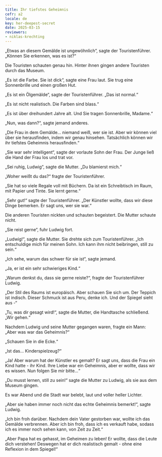 ```yaml
---
title: Ihr tiefstes Geheimnis
cefr: a2
locale: de
key: her-deepest-secret
date: 2025-03-15
reviewers:
- niklas-krechting
---
```


„Etwas an diesem Gemälde ist ungewöhnlich“, sagte der Touristenführer. „Können Sie erkennen, was es ist?“

Die Touristen schauten genau hin. Hinter ihnen gingen andere Touristen durch das Museum.

„Es ist die Farbe. Sie ist dick“, sagte eine Frau laut. Sie trug eine Sonnenbrille und einen großen Hut.

„Es ist ein Ölgemälde“, sagte der Touristenführer. „Das ist normal.“

„Es ist nicht realistisch. Die Farben sind blass.“

„Es ist über dreihundert Jahre alt. Und Sie tragen Sonnenbrille, Madame.“

„Nun, was dann?“, sagte jemand anderes.

„Die Frau in dem Gemälde... niemand weiß, wer sie ist. Aber wir können viel über sie herausfinden, indem wir genau hinsehen. Tatsächlich können wir ihr tiefstes Geheimnis herausfinden.“

„Sie war sehr intelligent“, sagte der vorlaute Sohn der Frau. Der Junge ließ die Hand der Frau los und trat vor.

„Sei ruhig, Ludwig“, sagte die Mutter. „Du blamierst mich.“

„Woher weißt du das?“ fragte der Touristenführer.

„Sie hat so viele Regale voll mit Büchern. Da ist ein Schreibtisch im Raum, mit Papier und Tinte. Sie lernt gerne.“

„Sehr gut!“ sagte der Touristenführer. „Der Künstler wollte, dass wir diese Dinge bemerken. Er sagt uns, wer sie war.“

Die anderen Touristen nickten und schauten begeistert. Die Mutter schaute nicht.

„Sie reist gerne“, fuhr Ludwig fort.

„Ludwig!“, sagte die Mutter. Sie drehte sich zum Touristenführer. „Ich entschuldige mich für meinen Sohn. Ich kann ihm nicht beibringen, still zu sein.“

„Ich sehe, warum das schwer für sie ist“, sagte jemand.

„Ja, er ist ein sehr schwieriges Kind.“

„Warum denkst du, dass sie gerne reiste?“, fragte der Touristenführer Ludwig.

„Der Stil des Raums ist europäisch. Aber schauen Sie sich um. Der Teppich ist indisch. Dieser Schmuck ist aus Peru, denke ich. Und der Spiegel sieht aus -“

„Tu, was dir gesagt wird!“, sagte die Mutter, die Handtasche schließend. „Wir gehen.“

Nachdem Ludwig und seine Mutter gegangen waren, fragte ein Mann: „Aber was war das Geheimnis?“

„Schauen Sie in die Ecke.“

„Ist das... Kinderspielzeug?“

„Ja! Aber warum hat der Künstler es gemalt? Er sagt uns, dass die Frau ein Kind hatte - ihr Kind. Ihre Liebe war ein Geheimnis, aber er wollte, dass wir es wissen. Nun folgen Sie mir bitte...“

„Du musst lernen, still zu sein!“ sagte die Mutter zu Ludwig, als sie aus dem Museum gingen.

Es war Abend und die Stadt war belebt, laut und voller heller Lichter.

„Aber sie haben immer noch nicht das echte Geheimnis bemerkt!“, sagte Ludwig.

„Ich bin froh darüber. Nachdem dein Vater gestorben war, wollte ich das Gemälde verbrennen. Aber ich bin froh, dass ich es verkauft habe, sodass ich es immer noch sehen kann, von Zeit zu Zeit.“

„Aber Papa hat es gehasst, im Geheimen zu leben! Er wollte, dass die Leute dich verstehen! Deswegen hat er dich realistisch gemalt - ohne eine Reflexion in dem Spiegel!“